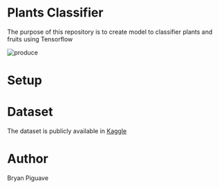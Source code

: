 # Plants Classifier

The purpose of this repository 
is to create model to classifier plants and fruits using Tensorflow

![produce](https://c1.wallpaperflare.com/preview/561/447/715/produce-fruits-vegetables-farmer-s-market.jpg)

# Setup

# Dataset

The dataset is publicly available in [Kaggle](https://www.kaggle.com/datasets/yudhaislamisulistya/plants-type-datasets)


# Author 
Bryan Piguave